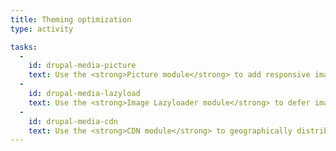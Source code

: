 ```yaml
---
title: Theming optimization
type: activity

tasks:
  -
    id: drupal-media-picture
    text: Use the <strong>Picture module</strong> to add responsive images to your site.
  -
    id: drupal-media-lazyload
    text: Use the <strong>Image Lazyloader module</strong> to defer images until they are actually seen.
  -
    id: drupal-media-cdn
    text: Use the <strong>CDN module</strong> to geographically distribute your site's assets.
---
```

